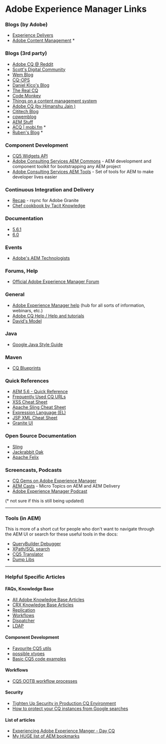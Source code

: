 Adobe Experience Manager Links
=========

### Blogs (by Adobe)
* [Experience Delivers](http://experiencedelivers.adobe.com/cemblog/en/experiencedelivers.html)
* [Adobe Content Management](http://blogs.adobe.com/contentmanagement/) *

### Blogs (3rd party)
* [Adobe CQ @ Reddit](http://www.reddit.com/r/adobecq/)
* [Scott's Digital Community](http://scottsdigitalcommunity.blogspot.ca/)
* [Wem Blog](http://www.wemblog.com/)
* [CQ-OPS](http://cq-ops.tumblr.com/)
* [Daniel Klco's Blog](http://www.danklco.com/)
* [The Real CQ](http://therealcq.blogspot.de/)
* [Code Monkey](http://blog.kristianwright.com/)
* [Things on a content management system](http://cqdump.wordpress.com/)
* [Adobe CQ (by Himanshu Jain )](http://cqinnovator.blogspot.in/?view=classic)
* [Cititech Blog](http://www.citytechinc.com/us/en/blog.html)
* [cqwemblog](http://cqwemblog.wordpress.com/)
* [AEM Stuff](http://www.aemstuff.com/)
* [ACQ | mobi.fm](http://mobi.fm/blog/category/acq/) *
* [Ruben's Blog](http://ruben42.wordpress.com/) *

### Component Development
* [CQ5 Widgets API](http://dev.day.com/docs/en/cq/current/widgets-api/index.html)
* [Adobe Consulting Services AEM Commons](http://adobe-consulting-services.github.io/acs-aem-commons/) - AEM development and component toolkit for bootstrapping any AEM project
* [Adobe Consulting Services AEM Tools](http://adobe-consulting-services.github.io/acs-aem-tools/) - Set of tools for AEM to make developer lives easier

### Continuous Integration and Delivery 
* [Recap](http://adamcin.net/net.adamcin.recap/) - rsync for Adobe Granite
* [Chef cookbook by Tacit Knowledge](https://github.com/tacitknowledge/aem-cookbook)

### Documentation
* [5.6.1](http://dev.day.com/docs/en/cq/current.html)
* [6.0](http://docs.adobe.com/content/docs/en/aem/6-0.html)

### Events
* [Adobe's AEM Technologists](https://communities.adobe.com/en/communities/aem_technologistsdevelopersarchitects/home.html)

### Forums, Help
* [Official Adobe Experience Manager Forum](http://help-forums.adobe.com/content/adobeforums/en/experience-manager-forum/adobe-experience-manager.html)

### General
* [Adobe Experience Manager help](http://helpx.adobe.com/marketing-cloud/experience-manager.html) (hub for all sorts of information, webinars, etc.)
* [Adobe CQ Help / Help and tutorials](http://helpx.adobe.com/experience-manager/topics.html)
* [David's Model](http://wiki.apache.org/jackrabbit/DavidsModel)

### Java
* [Google Java Style Guide](http://google-styleguide.googlecode.com/svn/trunk/javaguide.html)

### Maven
* [CQ Blueprints](http://www.cqblueprints.com/)

### Quick References
* [AEM 5.6 - Quick Reference](http://www.aemcasts.com/qr.html)
* [Frequently Used CQ URLs](http://cq5geeks.blogspot.com/2013/02/frequently-used-cq-urls.html)
* [XSS Cheat Sheet](http://dev.day.com/content/docs/en/cq/current/developing/securitychecklist/_jcr_content/par/download/file.res/xss_cheat_sheet.pdf)
* [Apache Sling Cheat Sheet](http://dev.day.com/content/ddc/blog/2008/07/cheatsheet/_jcr_content/par/download/file)
* [Expression Language (EL)](http://docs.oracle.com/javaee/1.4/tutorial/doc/JSPIntro7.html)
* [JSP XML Cheat Sheet](http://ndpsoftware.com/JSPXMLCheatSheet.html)
* [Granite UI](http://docs.adobe.com/docs/en/aem/6-0/develop/extending/granite/granite-reference.html)

### Open Source Documentation
* [Sling](http://sling.apache.org/)
* [Jackrabbit Oak](http://jackrabbit.apache.org/oak/)
* [Apache Felix](http://felix.apache.org/)

### Screencasts, Podcasts
* [CQ Gems on Adobe Experience Manager](http://dev.day.com/gems)
* [AEM Casts](http://www.aemcasts.com/) -  Micro Topics on AEM and AEM Delivery
* [Adobe Experience Manager Podcast](http://aempodcast.com/)


(* not sure if this is still being updated)

----------------------------------------

### Tools (in AEM)
This is more of a short cut for people who don't want to navigate through the AEM UI or search for these useful tools in the docs:

* [QueryBuilder Debugger](http://localhost:4502/libs/cq/search/content/querydebug.html)
* [XPath/SQL search](http://localhost:4502/crx/explorer/ui/search.jsp)
* [CQ5 Translator](http://localhost:4502/libs/cq/i18n/translator.html)
* [Dump Libs](http://localhost:4502/libs/cq/ui/content/dumplibs.html)

----------------------------------------

### Helpful Specific Articles

#### FAQs, Knowledge Base
* [All Adobe Knowledge Base Articles](https://helpx.adobe.com/experience-manager/kb/index/full_kb_list.html)
* [CRX Knowledge Base Articles](https://helpx.adobe.com/experience-manager/kb/index/crx.html)
* [Replication](https://helpx.adobe.com/experience-manager/kb/experience-manager-replication-faqs.html)
* [Workflows](https://helpx.adobe.com/marketing-cloud/experience-manager/faq_aem.html#workflows)
* [Dispatcher](https://helpx.adobe.com/experience-manager/using/dispatcher-faq.html)
* [LDAP](https://helpx.adobe.com/experience-manager/using/faq-integrating-cq-ldap.html)

#### Component Development
* [Favourite CQ5 utils](http://experiencedelivers.adobe.com/cemblog/en/experiencedelivers/2013/05/my-favourite-cq5-utils.html)
* [possible xtypes](http://dev.day.com/docs/en/cq/current/developing/widgets/xtypes.html)
* [Basic CQ5 code examples](http://experiencedelivers.adobe.com/cemblog/en/experiencedelivers/2012/06/basic-cq5-code-samples.html)

#### Workflows
* [CQ5 OOTB workflow processes](http://blogs.adobe.com/contentmanagement/2013/05/13/cq-5-6-out-of-the-box-workflow-processes-and-what-they-docan-be-used-for/)


#### Security
* [Tighten Up Security in Production CQ Environment](http://www.hsufengko.com/home/tighten-up-security-in-production-cq-environment)
* [How to protect your CQ instances from Google searches](http://crxdelight.com/2012/02/04/how-to-protect-your-cq-instances-from-google-searches/)

#### List of articles
* [Experiencing Adobe Experience Manger - Day CQ](http://experience-aem.blogspot.com/2013/08/in-blog-experiencing-adobe-experience.html)
* [My HUGE list of AEM bookmarks](http://aemtips.blogspot.com/2013/05/my-huge-list-of-aem-bookmarks.html)

